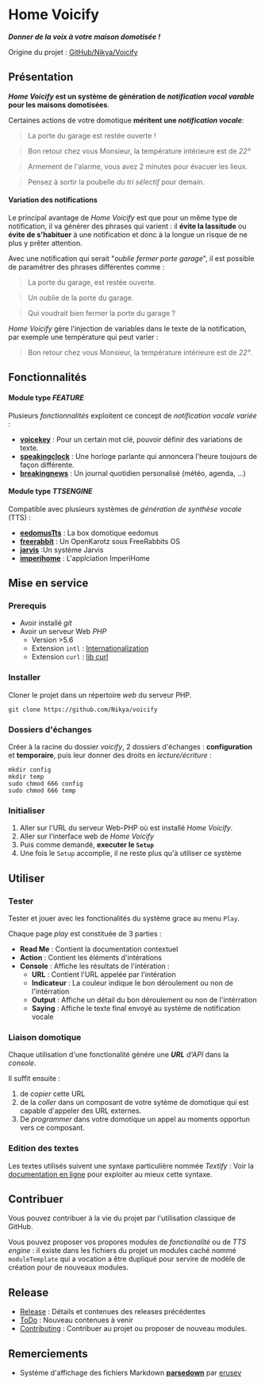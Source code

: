 # Home Voicify

_**Donner de la voix à votre maison domotisée !**_

Origine du projet : [GitHub/Nikya/Voicify](https://github.com/Nikya/voicify)

## Présentation

**_Home Voicify_ est un système de génération de _notification vocal varable_ pour les maisons domotisées**.

Certaines actions de votre domotique **méritent une _notification vocale_**:

> La porte du garage est restée ouverte !

> Bon retour chez vous Monsieur, la température intérieure est de _22°_

> Armement de l'alarme, vous avez 2 minutes pour évacuer les lieux.

> Pensez à sortir la poubelle _du tri sélectif_ pour demain.

#### Variation des notifications

Le principal avantage de _Home Voicify_ est que pour un même type de notification, il va générer des phrases qui varient : il **évite la lassitude** ou **évite de s'habituer** à une notification et donc à la longue un risque de ne plus y prêter attention.

Avec une notification qui serait "_oublie fermer porte garage_", il est possible de paramétrer des phrases différentes comme :

> La porte du garage, est restée ouverte.

> Un oublie de la porte du garage.

> Qui voudrait bien fermer la porte du garage ?

 _Home Voicify_ gère l'injection de variables dans le texte de la notification, par exemple une température qui peut varier :  

> Bon retour chez vous Monsieur, la température intérieure est de _22°_.

## Fonctionnalités

#### Module type _FEATURE_

Plusieurs _fonctionnalités_ exploitent ce concept de _notification vocale variée_ :

* [**voicekey**](./module/voicekey/README.md) : Pour un certain mot clé, pouvoir définir des variations de texte.
* [**speakingclock**](./module/speakingclock/README.md) : Une horloge parlante qui annoncera l'heure toujours de façon différente.
* [**breakingnews**](./module/breakingnews/README.md) : Un journal quotidien personalisé (météo, agenda, ...)

#### Module type _TTSENGINE_

Compatible avec plusieurs systèmes de _génération de synthèse vocale_ (TTS) :

* [**eedomusTts**](./module/eedomusTts/README.md) : La box domotique eedomus
* [**freerabbit**](./module/freerabbit/README.md) : Un OpenKarotz sous FreeRabbits OS
* [**jarvis**](./module/jarvis/README.md) :Un système Jarvis
* [**imperihome**](./module/imperihome/README.md) : L'applciation ImperiHome

## Mise en service

### Prerequis

- Avoir installé _git_
- Avoir un serveur Web _PHP_
	- Version >5.6
	- Extension `intl` : [Internationalization](http://php.net/manual/intl.installation.php)
	- Extension `curl` : [lib curl](http://php.net/manual/curl.setup.php)

### Installer

Cloner le projet dans un répertoire _web_ du serveur PHP.

	git clone https://github.com/Nikya/voicify

### Dossiers d'échanges

Créer à la racine du dossier _voicify_, 2 dossiers d'échanges : **configuration** et **temporaire**, puis leur donner des droits en _lecture/écriture_ :

```shell
mkdir config
mkdir temp
sudo chmod 666 config
sudo chmod 666 temp
```

### Initialiser

1. Aller sur l'URL du serveur Web-PHP où est installé _Home Voicify_.
1. Aller sur l'interface web de _Home Voicify_
1. Puis comme demandé, **executer le `Setup`**
1. Une fois le `Setup` accomplie, il ne reste plus qu'à utiliser ce système

## Utiliser

### Tester
Tester et jouer avec les fonctionalités du système grace au menu `Play`.

Chaque page _play_ est constituée de 3 parties :

* **Read Me** : Contient la documentation contextuel
* **Action** : Contient les éléments d'intérations
* **Console** : Affiche les résultats de l'intération :
	* **URL** : Contient l'URL appelée par l'intération
	* **Indicateur** : La couleur indique le bon déroulement ou non de l'intérration
	* **Output** : Affiche un détail du bon déroulement ou non de l'intérration
	* **Saying** : Affiche le texte final envoyé au systéme de notification vocale

### Liaison domotique
Chaque utilisation d'une fonctionalité génére une _**URL** d'API_ dans la _console_.

Il suffit ensuite :
1. de _copier_ cette URL
2. de la _coller_ dans un composant de votre sytéme de domotique qui est capable d'appeler des URL externes.
3. De _programmer_ dans votre domotique un appel au moments opportun vers ce composant.

### Edition des textes

Les textes utilisés suivent une syntaxe particulière nommée _Textify_ : Voir la [documentation en ligne](https://github.com/Nikya/voicify/wiki/Syntaxe-Textify) pour exploiter au mieux cette syntaxe.

## Contribuer

Vous pouvez contribuer à la vie du projet par l'utilisation classique de GitHub.

Vous pouvez proposer vos propores modules de _fonctionalité_ ou de _TTS engine_ : il existe dans les fichiers du projet un modules caché nommé `moduleTemplate` qui a vocation a être dupliqué pour servire de modèle de création pour de nouveaux modules.

## Release

* [Release](RELEASE.md) : Détails et contenues des releases précédentes
* [ToDo](TODO.md) : Nouveau contenues à venir
* [Contributing](CONTRIBUTING.md) : Contribuer au projet ou proposer de nouveau modules.

## Remerciements

* Système d'affichage des fichiers Markdown [**parsedown**](https://github.com/erusev/parsedown) par [erusev](https://github.com/erusev)
